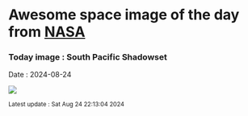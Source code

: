 
# Awesome space image of the day from [NASA](https://api.nasa.gov/)

### Today image : South Pacific Shadowset
Date : 2024-08-24

![](https://apod.nasa.gov/apod/image/2408/FijiMoonsetWangJin1060.jpg)

<small>Latest update : Sat Aug 24 22:13:04 2024</small>
        